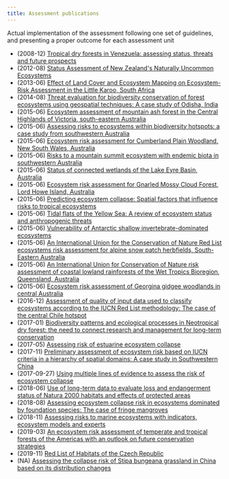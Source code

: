```yaml
---
title: Assessment publications
---
```


Actual implementation of the assessment following one set of guidelines, and presenting a proper outcome for each assessment unit

*  (2008-12) [Tropical dry forests in Venezuela: assessing status, threats and future prospects](http://doi.org/10.1017/s0376892908005237)
 *  (2012-08) [Status Assessment of New Zealand's Naturally Uncommon Ecosystems](http://doi.org/10.1111/j.1523-1739.2012.01868.x)
 *  (2013-06) [Effect of Land Cover and Ecosystem Mapping on Ecosystem-Risk Assessment in the Little Karoo, South Africa](http://doi.org/10.1111/cobi.12065)
 *  (2014-08) [Threat evaluation for biodiversity conservation of forest ecosystems using geospatial techniques: A case study of Odisha, India](http://doi.org/10.1016/j.ecoleng.2014.05.006)
 *  (2015-06) [Ecosystem assessment of mountain ash forest in the Central Highlands of Victoria, south-eastern Australia](http://doi.org/10.1111/aec.12200)
 *  (2015-06) [Assessing risks to ecosystems within biodiversity hotspots: a case study from southwestern Australia](http://doi.org/10.1111/aec.12177)
 *  (2015-06) [Ecosystem risk assessment for Cumberland Plain Woodland, New South Wales, Australia](http://doi.org/10.1111/aec.12201)
 *  (2015-06) [Risks to a mountain summit ecosystem with endemic biota in southwestern Australia](http://doi.org/10.1111/aec.12199)
 *  (2015-06) [Status of connected wetlands of the Lake Eyre Basin, Australia](http://doi.org/10.1111/aec.12203)
 *  (2015-06) [Ecosystem risk assessment for Gnarled Mossy Cloud Forest, Lord Howe Island, Australia](http://doi.org/10.1111/aec.12202)
 *  (2015-06) [Predicting ecosystem collapse: Spatial factors that influence risks to tropical ecosystems](http://doi.org/10.1111/aec.12209)
 *  (2015-06) [Tidal flats of the Yellow Sea: A review of ecosystem status and anthropogenic threats](http://doi.org/10.1111/aec.12211)
 *  (2015-06) [Vulnerability of Antarctic shallow invertebrate-dominated ecosystems](http://doi.org/10.1111/aec.12237)
 *  (2015-06) [An International Union for the Conservation of Nature Red List ecosystems risk assessment for alpine snow patch herbfields, South-Eastern Australia](http://doi.org/10.1111/aec.12266)
 *  (2015-06) [An International Union for Conservation of Nature risk assessment of coastal lowland rainforests of the Wet Tropics Bioregion, Queensland, Australia](http://doi.org/10.1111/aec.12263)
 *  (2015-06) [Ecosystem risk assessment of Georgina gidgee woodlands in central Australia](http://doi.org/10.1111/aec.12265)
 *  (2016-12) [Assessment of quality of input data used to classify ecosystems according to the IUCN Red List methodology: The case of the central Chile hotspot](http://doi.org/10.1016/j.biocon.2016.10.038)
 *  (2017-01) [Biodiversity patterns and ecological processes in Neotropical dry forest: the need to connect research and management for long-term conservation](http://doi.org/10.1080/23766808.2017.1298495)
 *  (2017-05) [Assessing risk of estuarine ecosystem collapse](http://doi.org/10.1016/j.ocecoaman.2017.02.021)
 *  (2017-11) [Preliminary assessment of ecosystem risk based on IUCN criteria in a hierarchy of spatial domains: A case study in Southwestern China](http://doi.org/10.1016/j.biocon.2017.09.011)
 *  (2017-09-27) [Using multiple lines of evidence to assess the risk of ecosystem collapse](http://doi.org/10.1098/rspb.2017.0660)
 *  (2018-06) [Use of long-term data to evaluate loss and endangerment status of Natura 2000 habitats and effects of protected areas](http://doi.org/10.1111/cobi.13038)
 *  (2018-08) [Assessing ecosystem collapse risk in ecosystems dominated by foundation species: The case of fringe mangroves](http://doi.org/10.1016/j.ecolind.2018.03.076)
 *  (2018-11) [Assessing risks to marine ecosystems with indicators, ecosystem models and experts](http://doi.org/10.1016/j.biocon.2018.08.019)
 *  (2019-03) [An ecosystem risk assessment of temperate and tropical forests of the Americas with an outlook on future conservation strategies](http://doi.org/10.1111/conl.12623)
 *  (2019-11) [Red List of Habitats of the Czech Republic](http://doi.org/10.1016/j.ecolind.2019.105446)
 *  (NA) [Assessing the collapse risk of Stipa bungeana grassland in China based on its distribution changes](http://doi.org/10.1007/s40333-020-0121-7)
